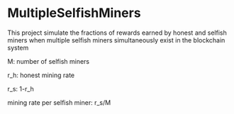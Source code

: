 # MultipleSelfishMiners
This project simulate the fractions of rewards earned by honest and selfish miners when multiple selfish miners simultaneously exist in the blockchain system

M: number of selfish miners

r_h: honest mining rate

r_s: 1-r_h

mining rate per selfish miner: r_s/M
